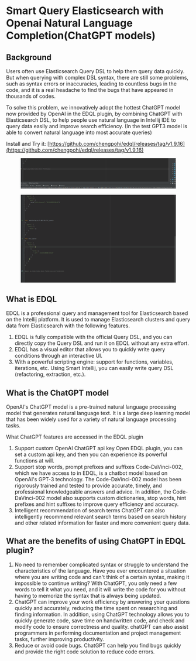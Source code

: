 # Smart Query Elasticsearch with Openai Natural Language Completion(ChatGPT models)

## Background

Users often use Elasticsearch Query DSL to help them query data quickly. But when querying with complex DSL syntax,
there are still some problems, such as syntax errors or inaccuracies, leading to countless bugs in the code, and it is a
real headache to find the bugs that have appeared in thousands of codes.

To solve this problem, we innovatively adopt the hottest ChatGPT model now provided by OpenAI in the EDQL plugin, by
combining ChatGPT with Elasticsearch DSL, to help people use natural language in Intellij IDE to query data easily and
improve search efficiency. (In the test GPT3 model is able to convert natural language into most accurate queries)

Install and Try
it: [https://github.com/chengpohi/edql/releases/tag/v1.9.16](https://github.com/chengpohi/edql/releases/tag/v1.9.16)

<figure><img src="/.gitbook/assets/openai-query.gif" alt=""><figcaption></figcaption></figure>

<figure><img src="/.gitbook/assets/openai-settings.gif" alt=""><figcaption></figcaption></figure>

## What is EDQL

EDQL is a professional query and management tool for Elasticsearch based on the Intellij platform. It is used to manage
Elasticsearch clusters and query data from Elasticsearch with the following features.

1. EDQL is fully compatible with the official Query DSL, and you can directly copy the Query DSL and run it on EDQL
   without any extra effort.
2. EDQL has a visual editor that allows you to quickly write query conditions through an interactive UI.
3. With a powerful scripting engine: support for functions, variables, iterations, etc. Using Smart Intellij, you can
   easily write query DSL (refactoring, extraction, etc.).

## What is the ChatGPT model&#x20;

OpenAI's ChatGPT model is a pre-trained natural language processing model that generates natural language text. It is a
large deep learning model that has been widely used for a variety of natural language processing tasks.

What ChatGPT features are accessed in the EDQL plugin

1. Support custom OpenAI ChatGPT api key Open EDQL plugin, you can set a custom api key, and then you can experience its
   powerful functions at will.
2. Support stop words, prompt prefixes and suffixes Code-DaVinci-002, which we have access to in EDQL, is a chatbot
   model based on OpenAI's GPT-3 technology. The Code-DaVinci-002 model has been rigorously trained and tested to
   provide accurate, timely, and professional knowledgeable answers and advice. In addition, the Code-DaVinci-002 model
   also supports custom dictionaries, stop words, hint prefixes and hint suffixes to improve query efficiency and
   accuracy.
3. Intelligent recommendation of search terms ChatGPT can also intelligently recommend relevant search terms based on
   search history and other related information for faster and more convenient query data.

## What are the benefits of using ChatGPT in EDQL plugin?

1. No need to remember complicated syntax or struggle to understand the characteristics of the language. Have you ever
   encountered a situation where you are writing code and can't think of a certain syntax, making it impossible to
   continue writing? With ChatGPT, you only need a few words to tell it what you need, and it will write the code for
   you without having to memorize the syntax that is always being updated.&#x20;
2. ChatGPT can improve your work efficiency by answering your questions quickly and accurately, reducing the time spent
   on researching and finding information. In addition, using ChatGPT technology allows you to quickly generate code,
   save time on handwritten code, and check and modify code to ensure correctness and quality. chatGPT can also assist
   programmers in performing documentation and project management tasks, further improving productivity.&#x20;
3. Reduce or avoid code bugs. ChatGPT can help you find bugs quickly and provide the right code solution to reduce code
   errors.
